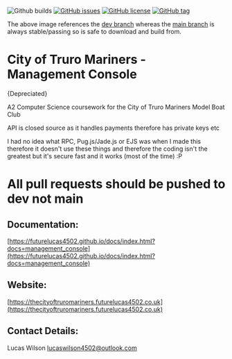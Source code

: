 ![Github builds](https://github.com/futurelucas4502/management-console/workflows/Build/release/badge.svg?branch=dev)
[![GitHub issues](https://img.shields.io/github/issues/futurelucas4502/management_console.svg)](https://github.com/futurelucas4502/management_console/issues)
[![GitHub license](https://img.shields.io/github/license/futurelucas4502/management_console.svg)](https://github.com/futurelucas4502/management_console/blob/master/LICENSE)
[![GitHub tag](https://img.shields.io/github/tag/futurelucas4502/management_console.svg)](https://github.com/futurelucas4502/management_console/releases/latest)

The above image references the [dev branch](https://github.com/futurelucas4502/management-console/tree/dev) whereas the [main branch](https://github.com/futurelucas4502/management-console/tree/master) is always stable/passing so is safe to download and build from.

# City of Truro Mariners - Management Console

{Depreciated}

A2 Computer Science coursework for the City of Truro Mariners Model Boat Club

API is closed source as it handles payments therefore has private keys etc

I had no idea what RPC, Pug.js/Jade.js or EJS was when I made this therefore it doesn't use these things and therefore the coding isn't the greatest but it's secure fast and it works (most of the time) :P

# All pull requests should be pushed to dev not main

## Documentation:

[https://futurelucas4502.github.io/docs/index.html?docs=management_console](https://futurelucas4502.github.io/docs/index.html?docs=management_console)

## Website:

[https://thecityoftruromariners.futurelucas4502.co.uk](https://thecityoftruromariners.futurelucas4502.co.uk)

## Contact Details:

Lucas Wilson <lucaswilson4502@outlook.com>
